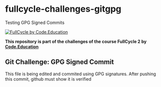 # fullcycle-challenges-gitgpg
Testing GPG Signed Commits

[![FullCycle by Code.Education](https://portal.code.education/bundles/sonbase/img/lms/LogoFCCode.png?32)](code.education)

**This repository is part of the challenges of the course FullCycle 2 by [Code.Education](code.education)**

## Git Challenge: GPG Signed Commit

This file is being edited and commited using GPG signatures.
After pushing this commit, github must show it is verified

